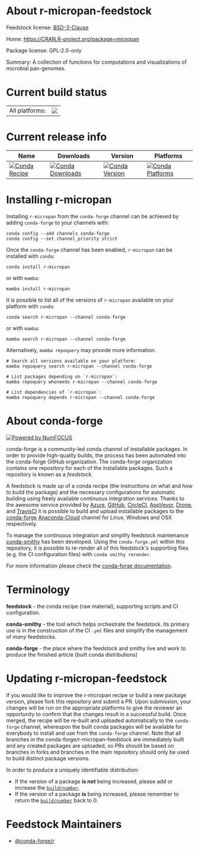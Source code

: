 About r-micropan-feedstock
==========================

Feedstock license: [BSD-3-Clause](https://github.com/conda-forge/r-micropan-feedstock/blob/main/LICENSE.txt)

Home: https://CRAN.R-project.org/package=micropan

Package license: GPL-2.0-only

Summary: A collection of functions for computations and visualizations of microbial pan-genomes.

Current build status
====================


<table><tr><td>All platforms:</td>
    <td>
      <a href="https://dev.azure.com/conda-forge/feedstock-builds/_build/latest?definitionId=8880&branchName=main">
        <img src="https://dev.azure.com/conda-forge/feedstock-builds/_apis/build/status/r-micropan-feedstock?branchName=main">
      </a>
    </td>
  </tr>
</table>

Current release info
====================

| Name | Downloads | Version | Platforms |
| --- | --- | --- | --- |
| [![Conda Recipe](https://img.shields.io/badge/recipe-r--micropan-green.svg)](https://anaconda.org/conda-forge/r-micropan) | [![Conda Downloads](https://img.shields.io/conda/dn/conda-forge/r-micropan.svg)](https://anaconda.org/conda-forge/r-micropan) | [![Conda Version](https://img.shields.io/conda/vn/conda-forge/r-micropan.svg)](https://anaconda.org/conda-forge/r-micropan) | [![Conda Platforms](https://img.shields.io/conda/pn/conda-forge/r-micropan.svg)](https://anaconda.org/conda-forge/r-micropan) |

Installing r-micropan
=====================

Installing `r-micropan` from the `conda-forge` channel can be achieved by adding `conda-forge` to your channels with:

```
conda config --add channels conda-forge
conda config --set channel_priority strict
```

Once the `conda-forge` channel has been enabled, `r-micropan` can be installed with `conda`:

```
conda install r-micropan
```

or with `mamba`:

```
mamba install r-micropan
```

It is possible to list all of the versions of `r-micropan` available on your platform with `conda`:

```
conda search r-micropan --channel conda-forge
```

or with `mamba`:

```
mamba search r-micropan --channel conda-forge
```

Alternatively, `mamba repoquery` may provide more information:

```
# Search all versions available on your platform:
mamba repoquery search r-micropan --channel conda-forge

# List packages depending on `r-micropan`:
mamba repoquery whoneeds r-micropan --channel conda-forge

# List dependencies of `r-micropan`:
mamba repoquery depends r-micropan --channel conda-forge
```


About conda-forge
=================

[![Powered by
NumFOCUS](https://img.shields.io/badge/powered%20by-NumFOCUS-orange.svg?style=flat&colorA=E1523D&colorB=007D8A)](https://numfocus.org)

conda-forge is a community-led conda channel of installable packages.
In order to provide high-quality builds, the process has been automated into the
conda-forge GitHub organization. The conda-forge organization contains one repository
for each of the installable packages. Such a repository is known as a *feedstock*.

A feedstock is made up of a conda recipe (the instructions on what and how to build
the package) and the necessary configurations for automatic building using freely
available continuous integration services. Thanks to the awesome service provided by
[Azure](https://azure.microsoft.com/en-us/services/devops/), [GitHub](https://github.com/),
[CircleCI](https://circleci.com/), [AppVeyor](https://www.appveyor.com/),
[Drone](https://cloud.drone.io/welcome), and [TravisCI](https://travis-ci.com/)
it is possible to build and upload installable packages to the
[conda-forge](https://anaconda.org/conda-forge) [Anaconda-Cloud](https://anaconda.org/)
channel for Linux, Windows and OSX respectively.

To manage the continuous integration and simplify feedstock maintenance
[conda-smithy](https://github.com/conda-forge/conda-smithy) has been developed.
Using the ``conda-forge.yml`` within this repository, it is possible to re-render all of
this feedstock's supporting files (e.g. the CI configuration files) with ``conda smithy rerender``.

For more information please check the [conda-forge documentation](https://conda-forge.org/docs/).

Terminology
===========

**feedstock** - the conda recipe (raw material), supporting scripts and CI configuration.

**conda-smithy** - the tool which helps orchestrate the feedstock.
                   Its primary use is in the construction of the CI ``.yml`` files
                   and simplify the management of *many* feedstocks.

**conda-forge** - the place where the feedstock and smithy live and work to
                  produce the finished article (built conda distributions)


Updating r-micropan-feedstock
=============================

If you would like to improve the r-micropan recipe or build a new
package version, please fork this repository and submit a PR. Upon submission,
your changes will be run on the appropriate platforms to give the reviewer an
opportunity to confirm that the changes result in a successful build. Once
merged, the recipe will be re-built and uploaded automatically to the
`conda-forge` channel, whereupon the built conda packages will be available for
everybody to install and use from the `conda-forge` channel.
Note that all branches in the conda-forge/r-micropan-feedstock are
immediately built and any created packages are uploaded, so PRs should be based
on branches in forks and branches in the main repository should only be used to
build distinct package versions.

In order to produce a uniquely identifiable distribution:
 * If the version of a package **is not** being increased, please add or increase
   the [``build/number``](https://docs.conda.io/projects/conda-build/en/latest/resources/define-metadata.html#build-number-and-string).
 * If the version of a package **is** being increased, please remember to return
   the [``build/number``](https://docs.conda.io/projects/conda-build/en/latest/resources/define-metadata.html#build-number-and-string)
   back to 0.

Feedstock Maintainers
=====================

* [@conda-forge/r](https://github.com/conda-forge/r/)

